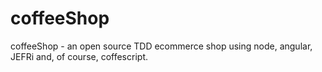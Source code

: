 coffeeShop
=====

coffeeShop - an open source TDD ecommerce shop using node, angular, JEFRi and, of course, coffescript.
